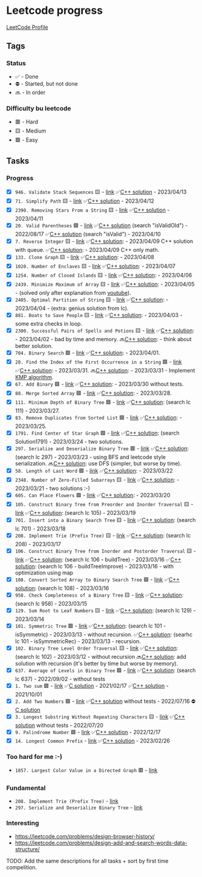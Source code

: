 # Leetcode progress

[LeetCode Profile](https://leetcode.com/Riokin/)

## Tags

### Status

- ✅ - Done
- ⛔️ - Started, but not done
- 🔜 - In order

### Difficulty bu leetcode

- 🟥 - Hard
- 🟨 - Medium
- 🟩 - Easy

## Tasks

### Progress

- [x] `946. Validate Stack Sequences` 🟨 - [link](https://leetcode.com/problems/validate-stack-sequences/)
    ✅[C++ solution](./946.ValidateStackSequences/946.cpp) - 2023/04/13
- [x] `71. Simplify Path` 🟨 - [link](https://leetcode.com/problems/simplify-path/)
    ✅[C++ solution](./71.SimplifyPath/71.cpp) - 2023/04/12
- [x] `2390. Removing Stars From a String` 🟨 - [link](https://leetcode.com/problems/removing-stars-from-a-string/)
    ✅[C++ solution](./2390.RemovingStarsFromaString/2390.cpp) - 2023/04/11
- [x] `20. Valid Parentheses` 🟩 - [link](http://leetcode.com/problems/valid-parentheses/)
    ✅[C++ solution](./20.ValidParentheses/20.cpp) (search "isValidOld") - 2022/08/17
    ✅[C++ solution](./20.ValidParentheses/20.cpp) (search "isValid") - 2023/04/10
- [x]  `7. Reverse Integer` 🟨 - [link](https://leetcode.com/problems/reverse-integer/)
    ✅[C++ solution](./7.ReverseInteger/7.cpp): - 2023/04/09 C++ solution with queue.
    ✅[C++ solution](./7.ReverseInteger/7.cpp): - 2023/04/09 C++ only math.
- [x]  `133. Clone Graph` 🟨 - [link](https://leetcode.com/problems/clone-graph/)
    ✅[C++ solution](./133/133.cpp): - 2023/04/08
- [x]  `1020. Number of Enclaves` 🟨 - [link](https://leetcode.com/problems/number-of-enclaves/)
    ✅[C++ solution](./1020/1020.cpp): - 2023/04/07
- [x]  `1254. Number of Closed Islands` 🟨 - [link](https://leetcode.com/problems/number-of-closed-islands/)
    ✅[C++ solution](./1254/1254.cpp): - 2023/04/06
- [x]  `2439. Minimize Maximum of Array` 🟨 - [link](https://leetcode.com/problems/minimize-maximum-of-array/)
    ✅[C++ solution](./2439/2439.cpp): - 2023/04/05 - (solved only after explanation from [youtube](https://www.youtube.com/watch?v=DAQHXe1yNtM&ab_channel=AryanMittal)).
- [x]  `2405. Optimal Partition of String` 🟨 - [link](https://leetcode.com/problems/optimal-partition-of-string/)
    ✅[C++ solution](./2405/2405.cpp): - 2023/04/04 - (extra: genius solution from lc).
- [x]  `881. Boats to Save People` 🟨 - [link](https://leetcode.com/problems/boats-to-save-people/)
    ✅[C++ solution](./881/881.cpp): - 2023/04/03 - some extra checks in loop.
- [x]  `2300. Successful Pairs of Spells and Potions` 🟨 - [link](https://leetcode.com/problems/successful-pairs-of-spells-and-potions/)
    ✅[C++ solution](./2300/2300.cpp): - 2023/04/02 - bad by time and memory.
    🔜[C++ solution](./2300/2300.cpp): - think about better solution.
- [x]  `704. Binary Search` 🟩 - [link](https://leetcode.com/problems/binary-search/)
    ✅[C++ solution](./704/704.cpp): - 2023/04/01.
- [x]  `28. Find the Index of the First Occurrence in a String` 🟩 - [link](https://leetcode.com/problems/find-the-index-of-the-first-occurrence-in-a-string/)
    ✅[C++ solution](./28/28.cpp): - 2023/03/31.
    🔜[C++ solution](./28/28.cpp): - 2023/03/31 - Implement [KMP algorithm](https://www.geeksforgeeks.org/kmp-algorithm-for-pattern-searching/).
- [x]  `67. Add Binary` 🟩 - [link](https://leetcode.com/problems/add-binary/)
    ✅[C++ solution](./67/67.cpp): - 2023/03/30 without tests.
- [x]  `88. Merge Sorted Array` 🟩 - [link](https://leetcode.com/problems/merge-sorted-array/)
    ✅[C++ solution](./88/88.cpp): - 2023/03/28.
- [x]  `111. Minimum Depth of Binary Tree` 🟩 - [link](https://leetcode.com/problems/minimum-depth-of-binary-tree/)
    ✅[C++ solution](./tree.cpp): (search lc 111) - 2023/03/27.
- [x]  `83. Remove Duplicates from Sorted List` 🟩 - [link](https://leetcode.com/problems/remove-duplicates-from-sorted-list/)
    ✅[C++ solution](./83/83.cpp): - 2023/03/25.
- [x]  `1791. Find Center of Star Graph` 🟩 - [link](https://leetcode.com/problems/find-center-of-star-graph/)
    ✅[C++ solution](./graph.cpp): (search Solution1791) - 2023/03/24 - two solutions.
- [x]  `297. Serialize and Deserialize Binary Tree` 🟥 - [link](http://leetcode.com/problems/serialize-and-deserialize-binary-tree/)
    ✅[C++ solution](./tree.cpp): (search lc 297) - 2023/03/23 - using BFS and leetcode style serialization.
    🔜[C++ solution](./tree.cpp): use DFS (simpler, but worse by time).
- [x]  `58. Length of Last Word` 🟩 - [link](http://leetcode.com/problems/length-of-last-word/)
    ✅[C++ solution](./58/58.cpp): - 2023/03/22
- [x] `2348. Number of Zero-Filled Subarrays` 🟨 - [link](http://leetcode.com/problems/number-of-zero-filled-subarrays/)
    ✅[C++ solution](./2348/2348.cpp): - 2023/03/21 - two solutions :-)
- [x] `605. Can Place Flowers` 🟩 - [link](http://leetcode.com/problems/can-place-flowers/)
    ✅[C++ solution](./605/605.cpp): - 2023/03/20
- [x] `105. Construct Binary Tree from Preorder and Inorder Traversal` 🟨 - [link](http://leetcode.com/problems/construct-binary-tree-from-preorder-and-inorder-traversal/)
    ✅[C++ solution](./tree.cpp): (search lc 105) - 2023/03/19
- [x] `701. Insert into a Binary Search Tree` 🟨 - [link](http://leetcode.com/problems/insert-into-a-binary-search-tree/)
    ✅[C++ solution](./tree.cpp): (search lc 701) - 2023/03/18
- [x] `208. Implement Trie (Prefix Tree)` 🟨 - [link](http://leetcode.com/problems/implement-trie-prefix-tree/)
    ✅[C++ solution](./tree.cpp): (search lc 208) - 2023/03/17
- [x] `106. Construct Binary Tree from Inorder and Postorder Traversal` 🟨 - [link](http://leetcode.com/problems/construct-binary-tree-from-inorder-and-postorder-traversal/)
    ✅[C++ solution](./tree.cpp): (search lc 106 - buildTree) - 2023/03/16
    ✅[C++ solution](./tree.cpp): (search lc 106 - buildTreeImprove) - 2023/03/16 - with optimization using map
- [x] `108. Convert Sorted Array to Binary Search Tree` 🟩 - [link](http://leetcode.com/problems/convert-sorted-array-to-binary-search-tree/)
    ✅[C++ solution](./tree.cpp): (search lc 108) - 2023/03/16
- [x] `958. Check Completeness of a Binary Tree` 🟨 - [link](http://leetcode.com/problems/check-completeness-of-a-binary-tree/)
    ✅[C++ solution](./tree.cpp): (search lc 958) - 2023/03/15
- [x] `129. Sum Root to Leaf Numbers` 🟨 - [link](http://leetcode.com/problems/sum-root-to-leaf-numbers/)
    ✅[C++ solution](./tree.cpp): (search lc 129) - 2023/03/14
- [x] `101. Symmetric Tree` 🟩 - [link](http://leetcode.com/problems/symmetric-tree/)
    ✅[C++ solution](./tree.cpp): (search lc 101 - isSymmetric) - 2023/03/13 - without recursion.
    ✅[C++ solution](./tree.cpp): (searhc lc 101 - isSymmetricRec) - 2023/03/13 - recursion.
- [x] `102. Binary Tree Level Order Traversal` 🟨 - [link](http://leetcode.com/problems/binary-tree-level-order-traversal/)
    ✅[C++ solution](./tree.cpp): (search lc 102) - 2023/03/12 - without recursion
    🔜[C++ solution](): add solution with recursion (it's better by time but worse by memory).
- [x] `637. Average of Levels in Binary Tree` 🟩 - [link](http://leetcode.com/problems/average-of-levels-in-binary-tree/)
    ✅[C++ solution](./tree.cpp): (search lc 637) - 2022/09/02 - without tests
- [x] `1. Two sum` 🟩 - [link](http://leetcode.com/problems/two-sum/)
    ✅[C solution](./1/1.c) - 2021/02/17
    ✅[C++ solution](./1/1.c) - 2021/10/01
- [x] `2. Add Two Numbers` 🟩 - [link](https://leetcode.com/problems/add-two-numbers/)
    ✅[C++ solution](./2/2.cpp) without tests - 2022/07/16
    ⛔️[C solution](./2/2.c)
- [x] `3. Longest Substring Without Repeating Characters` 🟨 - [link](https://leetcode.com/problems/longest-substring-without-repeating-characters/)
    ✅[C++ solution](./3/3.cpp) without tests - 2022/07/20
- [x] `9. Palindrome Number` 🟩 - [link](http://leetcode.com/problems/palindrome-number/)
    ✅[C++ solution](./9/9.cpp) - 2022/12/17
- [x] `14. Longest Common Prefix` - [link](https://leetcode.com/problems/longest-common-prefix/)
    ✅[C++ solution](./14/14.cpp) - 2023/02/26

### Too hard for me :-)

- `1857. Largest Color Value in a Directed Graph` 🟥 -  [link](https://leetcode.com/problems/largest-color-value-in-a-directed-graph/)

### Fundamental

- `208. Implement Trie (Prefix Tree)` - [link](http://leetcode.com/problems/implement-trie-prefix-tree/)
- `297. Serialize and Deserialize Binary Tree` - [link](http://leetcode.com/problems/serialize-and-deserialize-binary-tree/)

### Interesting

- <https://leetcode.com/problems/design-browser-history/>
- <https://leetcode.com/problems/design-add-and-search-words-data-structure/>

TODO: Add the same descriptions for all tasks + sort by first time compelition.
